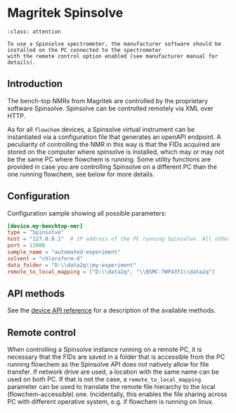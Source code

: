 # Magritek Spinsolve
```{admonition} Additional software needed!
:class: attention

To use a Spinsolve spectrometer, the manufacturer software should be installed on the PC connected to the spectrometer
with the remote control option enabled (see manufacturer manual for details).
```

## Introduction
The bench-top NMRs from Magritek are controlled by the proprietary software Spinsolve.
Spinsolve can be controlled remotely via XML over HTTP.

As for all `flowchem` devices, a Spinsolve virtual instrument can be instantiated via a configuration file that generates an openAPI endpoint.
A peculiarity of controlling the NMR in this way is that the FIDs acquired are stored on
the computer where spinsolve is installed, which may or may not be the same PC where flowchem
is running.
Some utility functions are provided in case you are controlling Spinsolve on a different PC than the one running flowchem, see below for more details.


## Configuration
Configuration sample showing all possible parameters:

```toml
[device.my-benchtop-nmr]
type = "Spinsolve"
host = "127.0.0.1"  # IP address of the PC running Spinsolve. All other parameters are optional.
port = 13000
sample_name = "automated-experiment"
solvent = "chloroform-d"
data_folder = "D:\\data2q\\my-experiment"
remote_to_local_mapping = ["D:\\data2q", "\\BSMC-7WP43Y1\\data2q"]
```

## API methods
See the [device API reference](../../api/spinsolve/api.md) for a description of the available methods.

## Remote control
When controlling a Spinsolve instance running on a remote PC, it is necessary that the FIDs are saved in a folder that
is accessible from the PC running flowchem as the Spinsolve API does not natively allow for file transfer.
If network drive are used, a location with the same name can be used on both PC.
If that is not the case, a `remote_to_local_mapping` parameter can be used to translate the remote file hierarchy to the
local (flowchem-accessible) one.
Incidentally, this enables the file sharing across PC with different operative system, e.g. if flowchem is running on linux.
